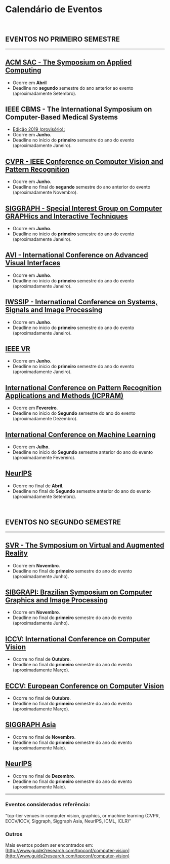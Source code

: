 # Calendário de Eventos

<BR>
  
## EVENTOS NO PRIMEIRO SEMESTRE

<HR>
  
## [ACM SAC - The Symposium on Applied Computing](https://www.sigapp.org/sac/)
* Ocorre em **Abril**
* Deadline no **segundo** semestre do ano anterior ao evento (aproximadamente Setembro).

## IEEE CBMS - The International Symposium on Computer-Based Medical Systems 
* [Edição 2019 (provisório):](https://easychair.org/cfp/CBMS2019)
* Ocorre em **Junho**.
* Deadline no início do **primeiro** semestre do ano do evento (aproximadamente Janeiro).

## [CVPR - IEEE Conference on Computer Vision and Pattern Recognition](http://cvpr2019.thecvf.com/)
* Ocorre em **Junho**.
* Deadline no final do **segundo** semestre do ano anterior do evento (aproximadamente Novembro).

## [SIGGRAPH - Special Interest Group on Computer GRAPHics and Interactive Techniques](http://sa2019.siggraph.org/)
* Ocorre em **Junho**.
* Deadline no inicio do **primeiro** semestre do ano do evento (aproximadamente Janeiro).

## [AVI - International Conference on Advanced Visual Interfaces](https://sites.google.com/unisa.it/avi2020/)
* Ocorre em **Junho**.
* Deadline no inicio do **primeiro** semestre do ano do evento (aproximadamente Janeiro).

## [IWSSIP - International Conference on Systems, Signals and Image Processing](http://ieeevr.org/)
* Ocorre em **Junho**.
* Deadline no inicio do **primeiro** semestre do ano do evento (aproximadamente Janeiro).

## [IEEE VR](https://sites.google.com/unisa.it/avi2020/)
* Ocorre em **Junho**.
* Deadline no inicio do **primeiro** semestre do ano do evento (aproximadamente Janeiro).

## [International Conference on Pattern Recognition Applications and Methods (ICPRAM)](http://www.icpram.org/)
* Ocorre em **Fevereiro**.
* Deadline no inicio do **Segundo** semestre do ano do evento (aproximadamente Dezembro).

## [International Conference on Machine Learning](https://icml.cc/)
* Ocorre em **Julho**.
* Deadline no inicio do **Segundo** semestre anterior do ano do evento (aproximadamente Fevereiro).

## [NeurIPS](https://iclr.cc)
* Ocorre no final de **Abril**.
* Deadline no final do **Segundo** semestre anterior do ano do evento (aproximadamente Setembro).

<BR>

## EVENTOS NO SEGUNDO SEMESTRE

<HR>
  
## [SVR - The Symposium on Virtual and Augmented Reality](http://svr.net.br/)
* Ocorre em **Novembro**.
* Deadline no final do **primeiro** semestre do ano do evento (aproximadamente Junho).

 
## [SIBGRAPI: Brazilian Symposium on Computer Graphics and Image Processing](http://www.wikicfp.com/cfp/program?id=2655&f=Brazilian%20Symposium%20on%20Computer%20Graphics%20and%20Image%20Processing)
* Ocorre em **Novembro**.
* Deadline no final do **primeiro** semestre do ano do evento (aproximadamente Junho).

## [ICCV: International Conference on Computer Vision](http://www.wikicfp.com/cfp/program?id=1325&s=ICCV&f=International%20Conference%20on%20Computer%20Vision)
* Ocorre no final de **Outubro**.
* Deadline no final do **primeiro** semestre do ano do evento (aproximadamente Março).

## [ECCV: European Conference on Computer Vision](http://www.wikicfp.com/cfp/program?id=800)
* Ocorre no final de **Outubro**.
* Deadline no final do **primeiro** semestre do ano do evento (aproximadamente Março).

## [SIGGRAPH Asia](https://sa2019.siggraph.org/about-us/sa2020)
* Ocorre no final de **Novembro**.
* Deadline no final do **primeiro** semestre do ano do evento (aproximadamente Maio).

## [NeurIPS](https://nips.cc/)
* Ocorre no final de **Dezembro**.
* Deadline no final do **primeiro** semestre do ano do evento (aproximadamente Maio).


<HR>

### Eventos considerados referência:
"top-tier venues in computer vision, graphics, or machine learning (CVPR, ECCV/ICCV, Siggraph, Siggraph Asia, NeurIPS, ICML, ICLR)"

### Outros

Mais eventos podem ser encontrados em: [http://www.guide2research.com/topconf/computer-vision](http://www.guide2research.com/topconf/computer-vision)


